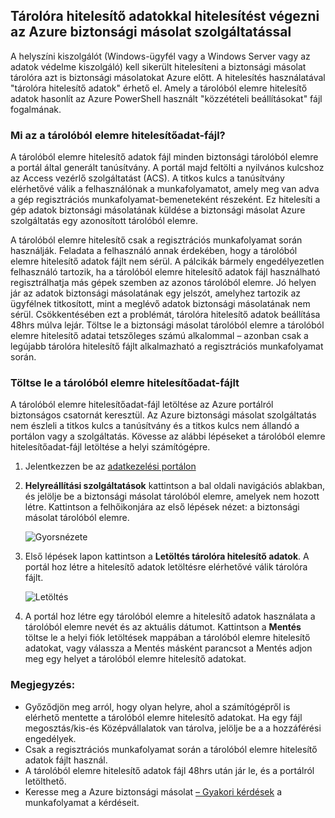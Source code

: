 ## <a name="using-vault-credentials-to-authenticate-with-the-azure-backup-service"></a>Tárolóra hitelesítő adatokkal hitelesítést végezni az Azure biztonsági másolat szolgáltatással

A helyszíni kiszolgálót (Windows-ügyfél vagy a Windows Server vagy az adatok védelme kiszolgáló) kell sikerült hitelesíteni a biztonsági másolat tárolóra azt is biztonsági másolatokat Azure előtt. A hitelesítés használatával "tárolóra hitelesítő adatok" érhető el. Amely a tárolóból elemre hitelesítő adatok hasonlít az Azure PowerShell használt "közzétételi beállításokat" fájl fogalmának.

### <a name="what-is-the-vault-credential-file"></a>Mi az a tárolóból elemre hitelesítőadat-fájl?

A tárolóból elemre hitelesítő adatok fájl minden biztonsági tárolóból elemre a portál által generált tanúsítvány. A portál majd feltölti a nyilvános kulcshoz az Access vezérlő szolgáltatást (ACS). A titkos kulcs a tanúsítvány elérhetővé válik a felhasználónak a munkafolyamatot, amely meg van adva a gép regisztrációs munkafolyamat-bemeneteként részeként. Ez hitelesíti a gép adatok biztonsági másolatának küldése a biztonsági másolat Azure szolgáltatás egy azonosított tárolóból elemre.

A tárolóból elemre hitelesítő csak a regisztrációs munkafolyamat során használják. Feladata a felhasználó annak érdekében, hogy a tárolóból elemre hitelesítő adatok fájlt nem sérül. A pálcikák bármely engedélyezetlen felhasználó tartozik, ha a tárolóból elemre hitelesítő adatok fájl használható regisztrálhatja más gépek szemben az azonos tárolóból elemre. Jó helyen jár az adatok biztonsági másolatának egy jelszót, amelyhez tartozik az ügyfélnek titkosított, mint a meglévő adatok biztonsági másolatának nem sérül. Csökkentésében ezt a problémát, tárolóra hitelesítő adatok beállítása 48hrs múlva lejár. Töltse le a biztonsági másolat tárolóból elemre a tárolóból elemre hitelesítő adatai tetszőleges számú alkalommal – azonban csak a legújabb tárolóra hitelesítő fájlt alkalmazható a regisztrációs munkafolyamat során.

### <a name="download-the-vault-credential-file"></a>Töltse le a tárolóból elemre hitelesítőadat-fájlt

A tárolóból elemre hitelesítőadat-fájl letöltése az Azure portálról biztonságos csatornát keresztül. Az Azure biztonsági másolat szolgáltatás nem észleli a titkos kulcs a tanúsítvány és a titkos kulcs nem állandó a portálon vagy a szolgáltatás. Kövesse az alábbi lépéseket a tárolóból elemre hitelesítőadat-fájl letöltése a helyi számítógépre.

1.  Jelentkezzen be az [adatkezelési portálon](https://manage.windowsazure.com/)
2.  **Helyreállítási szolgáltatások** kattintson a bal oldali navigációs ablakban, és jelölje be a biztonsági másolat tárolóból elemre, amelyek nem hozott létre. Kattintson a felhőikonjára az első lépések nézet: a biztonsági másolat tárolóból elemre.

    ![Gyorsnézete](./media/backup-download-credentials/quickview.png)

3.  Első lépések lapon kattintson a **Letöltés tárolóra hitelesítő adatok**. A portál hoz létre a hitelesítő adatok letöltésre elérhetővé válik tárolóra fájlt.

    ![Letöltés](./media/backup-download-credentials/downloadvc.png)

4.  A portál hoz létre egy tárolóból elemre a hitelesítő adatok használata a tárolóból elemre nevét és az aktuális dátumot. Kattintson a **Mentés** töltse le a helyi fiók letöltések mappában a tárolóból elemre hitelesítő adatokat, vagy válassza a Mentés másként parancsot a Mentés adjon meg egy helyet a tárolóból elemre hitelesítő adatokat.

### <a name="note"></a>Megjegyzés:
- Győződjön meg arról, hogy olyan helyre, ahol a számítógépről is elérhető mentette a tárolóból elemre hitelesítő adatokat. Ha egy fájl megosztás/kis-és Középvállalatok van tárolva, jelölje be a a hozzáférési engedélyek.
- Csak a regisztrációs munkafolyamat során a tárolóból elemre hitelesítő adatok fájlt használ.
- A tárolóból elemre hitelesítő adatok fájl 48hrs után jár le, és a portálról letölthető.
- Keresse meg a Azure biztonsági másolat [– Gyakori kérdések](../articles/backup/backup-azure-backup-faq.md) a munkafolyamat a kérdéseit.
